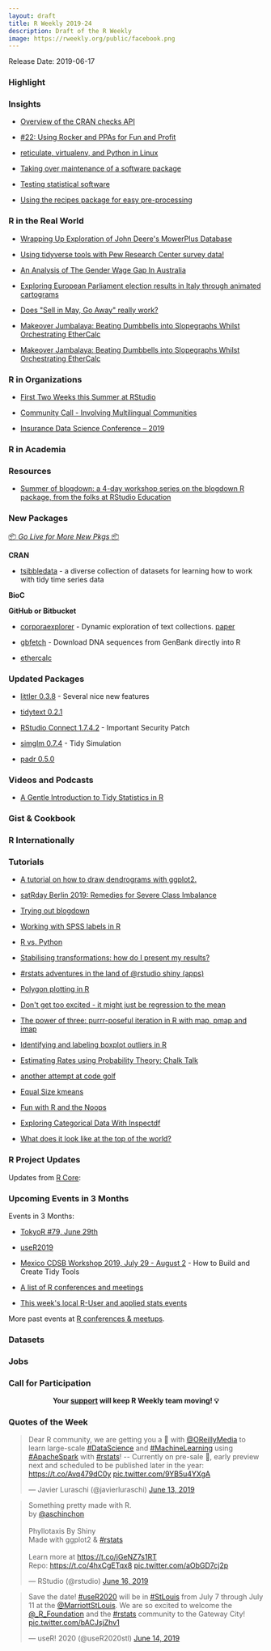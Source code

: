 ```yaml
---
layout: draft
title: R Weekly 2019-24
description: Draft of the R Weekly
image: https://rweekly.org/public/facebook.png
---
```


Release Date: 2019-06-17

###  Highlight



### Insights

+ [Overview of the CRAN checks API](https://blog.r-hub.io/2019/06/10/cran-checks-api/)

+ [#22: Using Rocker and PPAs for Fun and Profit](http://dirk.eddelbuettel.com/blog/2019/06/09#022_rocker_and_ppas)


+ [reticulate, virtualenv, and Python in Linux](https://rviews.rstudio.com/2019/06/10/reticulate-virtualenv-and-python-in-linux/)


+ [Taking over maintenance of a software package](https://ropensci.org/blog/2019/06/12/taking-over-maint/)

+ [Testing statistical software](https://www.alexpghayes.com/blog/testing-statistical-software/)

+ [Using the recipes package for easy pre-processing](http://www.rebeccabarter.com/blog/2019-06-06_pre_processing/)

### R in the Real World

+ [Wrapping Up Exploration of John Deere's MowerPlus Database](https://rud.is/b/2019/06/09/wrapping-up-exploration-of-john-deeres-mowerplus-database/)

+ [Using tidyverse tools with Pew Research Center survey data!](https://medium.com/pew-research-center-decoded/using-tidyverse-tools-with-pew-research-center-survey-data-in-r-bdfe61de0909)

+ [An Analysis of The Gender Wage Gap In Australia](https://theambitiouseconomist.com/an-analysis-of-the-gender-wage-gap-in-australia/)

+ [Exploring European Parliament election results in Italy through animated cartograms](https://medium.com/european-data-journalism-network/european-elections-2019-and-italys-varying-size-fb4ed07d4ff6)


+ [Does "Sell in May, Go Away" really work?](https://theautomatic.net/2019/06/11/does-sell-in-may-go-away-really-work/)


+ [Makeover Jumbalaya: Beating Dumbbells into Slopegraphs Whilst Orchestrating EtherCalc](https://rud.is/b/2019/06/11/makeover-jumbalaya-beating-dumbbells-into-slopegraphs-whilst-orchestrating-ethercalc/)


+ [Makeover Jambalaya: Beating Dumbbells into Slopegraphs Whilst Orchestrating EtherCalc](https://rud.is/b/2019/06/11/makeover-jumbalaya-beating-dumbbells-into-slopegraphs-whilst-orchestrating-ethercalc/)

###  R in Organizations

+ [First Two Weeks this Summer at RStudio](https://jcahoon.netlify.com/post/2019/06/16/first-two-weeks-this-summer-at-rstudio/)

+ [Community Call - Involving Multilingual Communities](https://ropensci.org/blog/2019/06/13/commcall-jun2019/)

+ [Insurance Data Science Conference – 2019](http://ronaldrichman.co.za/2019/06/13/insurance-data-science-conference-2019/)


###  R in Academia



###  Resources

+ [Summer of blogdown: a 4-day workshop series on the blogdown R package, from the folks at RStudio Education](https://summer-of-blogdown.netlify.com/)

###  New Packages

<p class="added-hostname"><a href="https://rweekly.org/live" target="_blank" class="externalLink">📦 <i>Go Live for More New Pkgs</i> 📦</a></p>

**CRAN**

+ [tsibbledata](https://www.mitchelloharawild.com/blog/tsibbledata/) - a diverse collection of datasets for learning how to work with tidy time series data

**BioC**



**GitHub or Bitbucket**

+ [corporaexplorer](https://github.com/kgjerde/corporaexplorer) - Dynamic exploration of text collections. [paper](https://joss.theoj.org/papers/10.21105/joss.01342)

+ [gbfetch](https://github.com/joelnitta/gbfetch) - Download DNA sequences from GenBank directly into R


+ [ethercalc](https://rud.is/b/2019/06/15/introducing-the-ethercalc-package/)



### Updated Packages


+ [littler 0.3.8](http://dirk.eddelbuettel.com/blog/2019/06/09#littler-0.3.8) - Several nice new features

+ [tidytext 0.2.1](https://juliasilge.com/blog/sentiment-lexicons/)

+ [RStudio Connect 1.7.4.2](https://blog.rstudio.com/2019/06/13/rstudio-connect-1-7-4-2-important-security-patch/) - Important Security Patch


+ [simglm 0.7.4](https://brandonlebeau.org/2019/06/11/simglm-0-7-4/) - Tidy Simulation

+ [padr 0.5.0](https://edwinth.github.io/blog/padr-v-0-5-0/)

###  Videos and Podcasts

+ [A Gentle Introduction to Tidy Statistics in R](https://resources.rstudio.com/webinars/a-gentle-introduction-to-tidy-statistics-in-r)

### Gist & Cookbook



### R Internationally



###  Tutorials

+ [A tutorial on how to draw dendrograms with ggplot2.](https://atrebas.github.io/post/2019-06-08-lightweight-dendrograms/)

+ [satRday Berlin 2019: Remedies for Severe Class Imbalance](https://juanitorduz.github.io/class_imbalance/)

+ [Trying out blogdown](https://desireedeleon.netlify.com/post/2019/trying-out-blogdown/)

+ [Working with SPSS labels in R](https://martinctc.github.io/blog/working-with-spss-labels-in-r/)

+ [R vs. Python](https://matloff.wordpress.com/2019/06/12/r-vs-python/)

+ [Stabilising transformations: how do I present my results?](https://www.statforbiology.com/2019/stat_general_reportingresults/)

+ [#rstats adventures in the land of @rstudio shiny (apps)](http://www.christopherlortie.info/adventures-in-the-land-of-rstudio-shiny-apps/)

+ [Polygon plotting in R](http://www.theanalyticslab.nl/polygon-plotting-in-r/)

+ [Don't get too excited - it might just be regression to the mean](https://www.rdatagen.net/post/regression-to-the-mean/)

+ [The power of three: purrr-poseful iteration in R with map, pmap and imap](https://www.zevross.com/blog/2019/06/11/the-power-of-three-purrr-poseful-iteration-in-r-with-map-pmap-and-imap/)

+ [Identifying and labeling boxplot outliers in R](https://www.dsquintana.blog/labeling-boxplot-outliers/)


+ [Estimating Rates using Probability Theory: Chalk Talk](http://www.win-vector.com/blog/2019/06/estimating-rates-using-probability-theory-chalk-talk/)


+ [another attempt at code golf](https://xianblog.wordpress.com/2019/06/12/another-attempt-at-code-golf/)


+ [Equal Size kmeans](https://rviews.rstudio.com/2019/06/13/equal-size-kmeans/)



+ [Fun with R and the Noops](http://blog.revolutionanalytics.com/2019/06/noops-and-r.html)

+ [Exploring Categorical Data With Inspectdf](https://alastairrushworth.github.io/Exploring-categorical-data-with-inspectdf/)


+ [What does it look like at the top of the world?](https://www.simoncoulombe.com/2019/06/top-of-the-world/)


<!--<div class="post-more-begi
n></div><div class="post-more-end"></div>-->

###  R Project Updates

Updates from [R Core](http://developer.r-project.org/blosxom.cgi/R-devel/NEWS):


###  Upcoming Events in 3 Months

Events in 3 Months:

+ [TokyoR #79, June 29th](https://tokyor.connpass.com/event/135622/)

+ [useR2019](http://www.user2019.fr/)

+ [Mexico CDSB Workshop 2019, July 29 - August 2](https://comunidadbioinfo.github.io/post/building-tidy-tools-cdsb-runconf-2019/) - How to Build and Create Tidy Tools

+ [A list of R conferences and meetings](https://jumpingrivers.github.io/meetingsR/events.html)

+ [This week's local R-User and applied stats events](https://community.rstudio.com/c/irl)


More past events at [R conferences & meetups](https://conf.rweekly.org).


### Datasets

### Jobs




###  Call for Participation


<p class="hide-support added-hostname support-rweekly" style="text-align: center;font-weight: bold;">Your <a class="non-visited externalLink" href="https://www.patreon.com/rweekly" onclick="pas(this)">support</a> will keep R Weekly team moving! 💡</p>

###  Quotes of the Week

<blockquote class="twitter-tweet" data-lang="en"><p lang="en" dir="ltr">Dear R community, we are getting you a 📘 with <a href="https://twitter.com/OReillyMedia?ref_src=twsrc%5Etfw">@OReillyMedia</a> to learn large-scale <a href="https://twitter.com/hashtag/DataScience?src=hash&amp;ref_src=twsrc%5Etfw">#DataScience</a> and <a href="https://twitter.com/hashtag/MachineLearning?src=hash&amp;ref_src=twsrc%5Etfw">#MachineLearning</a>  using <a href="https://twitter.com/hashtag/ApacheSpark?src=hash&amp;ref_src=twsrc%5Etfw">#ApacheSpark</a> with <a href="https://twitter.com/hashtag/rstats?src=hash&amp;ref_src=twsrc%5Etfw">#rstats</a>! -- Currently on pre-sale 🎉, early preview next and scheduled to be published later in the year: <a href="https://t.co/Avq479dC0y">https://t.co/Avq479dC0y</a> <a href="https://t.co/9YB5u4YXgA">pic.twitter.com/9YB5u4YXgA</a></p>&mdash; Javier Luraschi (@javierluraschi) <a href="https://twitter.com/javierluraschi/status/1139258531918467072?ref_src=twsrc%5Etfw">June 13, 2019</a></blockquote>


<blockquote class="twitter-tweet" data-lang="en"><p lang="en" dir="ltr">Something pretty made with R.<br>by <a href="https://twitter.com/aschinchon?ref_src=twsrc%5Etfw">@aschinchon</a><br><br>Phyllotaxis By Shiny<br>Made with ggplot2 &amp; <a href="https://twitter.com/hashtag/rstats?src=hash&amp;ref_src=twsrc%5Etfw">#rstats</a><br>⠀<br>Learn more at <a href="https://t.co/jGeNZ7s1RT">https://t.co/jGeNZ7s1RT</a><br>Repo: <a href="https://t.co/4hxCgETqx8">https://t.co/4hxCgETqx8</a> <a href="https://t.co/aObGD7cj2p">pic.twitter.com/aObGD7cj2p</a></p>&mdash; RStudio (@rstudio) <a href="https://twitter.com/rstudio/status/1140156562343911424?ref_src=twsrc%5Etfw">June 16, 2019</a></blockquote>

<blockquote class="twitter-tweet" data-lang="en"><p lang="en" dir="ltr">Save the date! <a href="https://twitter.com/hashtag/useR2020?src=hash&amp;ref_src=twsrc%5Etfw">#useR2020</a> will be in <a href="https://twitter.com/hashtag/StLouis?src=hash&amp;ref_src=twsrc%5Etfw">#StLouis</a> from July 7 through July 11 at the <a href="https://twitter.com/MarriottStLouis?ref_src=twsrc%5Etfw">@MarriottStLouis</a>. We are so excited to welcome the <a href="https://twitter.com/_R_Foundation?ref_src=twsrc%5Etfw">@_R_Foundation</a> and the <a href="https://twitter.com/hashtag/rstats?src=hash&amp;ref_src=twsrc%5Etfw">#rstats</a> community to the Gateway City! <a href="https://t.co/bACJsjZhv1">pic.twitter.com/bACJsjZhv1</a></p>&mdash; useR! 2020 (@useR2020stl) <a href="https://twitter.com/useR2020stl/status/1139556597741629440?ref_src=twsrc%5Etfw">June 14, 2019</a></blockquote>

